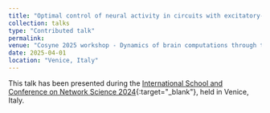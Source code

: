 ```yaml
---
title: "Optimal control of neural activity in circuits with excitatory-inhibitory balance"
collection: talks
type: "Contributed talk"
permalink:
venue: "Cosyne 2025 workshop - Dynamics of brain computations through the lens of control theory"
date: 2025-04-01
location: "Venice, Italy"
---
```


This talk has been presented during the [International School and Conference on Network Science 2024](https://netscix2024.netscisociety.org/){:target="_blank"}<!--_-->, held in Venice, Italy.